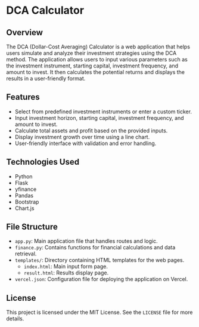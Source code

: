 # DCA Calculator

## Overview

The DCA (Dollar-Cost Averaging) Calculator is a web application that helps users simulate and analyze their investment strategies using the DCA method. The application allows users to input various parameters such as the investment instrument, starting capital, investment frequency, and amount to invest. It then calculates the potential returns and displays the results in a user-friendly format.

## Features

- Select from predefined investment instruments or enter a custom ticker.
- Input investment horizon, starting capital, investment frequency, and amount to invest.
- Calculate total assets and profit based on the provided inputs.
- Display investment growth over time using a line chart.
- User-friendly interface with validation and error handling.

## Technologies Used

- Python
- Flask
- yfinance
- Pandas
- Bootstrap
- Chart.js


## File Structure

- `app.py`: Main application file that handles routes and logic.
- `finance.py`: Contains functions for financial calculations and data retrieval.
- `templates/`: Directory containing HTML templates for the web pages.
  - `index.html`: Main input form page.
  - `result.html`: Results display page.
- `vercel.json`: Configuration file for deploying the application on Vercel.


## License

This project is licensed under the MIT License. See the `LICENSE` file for more details.
